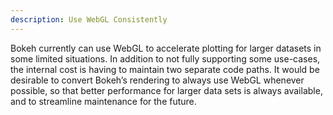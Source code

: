 ```yaml
---
description: Use WebGL Consistently
---
```

Bokeh currently can use WebGL to accelerate plotting for larger datasets in some limited situations.
In addition to not fully supporting some use-cases, the internal cost is having to maintain two separate code paths.
It would be desirable to convert Bokeh’s rendering to always use WebGL whenever possible, so that better performance for larger data sets is always available, and to streamline maintenance for the future.
